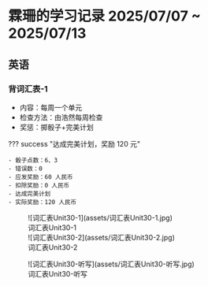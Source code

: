 # 霖珊的学习记录 2025/07/07 ~ 2025/07/13

## 英语

### 背词汇表-1

- 内容：每周一个单元
- 检查方法：由浩然每周检查
- 奖惩：掷骰子+完美计划

??? success "达成完美计划，奖励 120 元"

    - 骰子点数：6、3
    - 错误数：0
    - 应发奖励：60 人民币
    - 扣除奖励：0 人民币
    - 达成完美计划
    - 实际奖励：120 人民币

<figure markdown>
  ![词汇表Unit30-1](assets/词汇表Unit30-1.jpg)
  <figcaption><div class=normal_font>词汇表Unit30-1<div></figcaption>
  ![词汇表Unit30-2](assets/词汇表Unit30-2.jpg)
  <figcaption><div class=normal_font>词汇表Unit30-2<div></figcaption>
</figure>

<figure markdown>
  ![词汇表Unit30-听写](assets/词汇表Unit30-听写.jpg)
  <figcaption><div class=normal_font>词汇表Unit30-听写<div></figcaption>
</figure>

<style>
    .normal_font {
        font-style: normal;
    }
</style>
